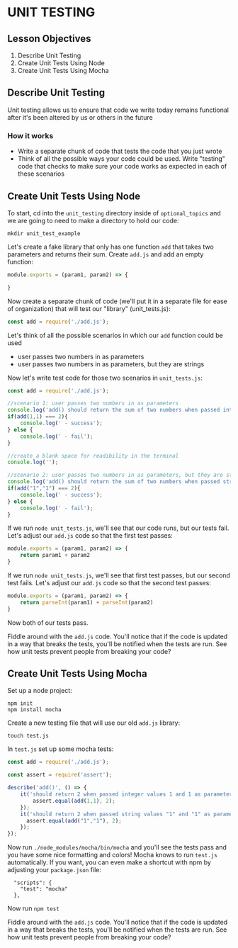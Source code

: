 # UNIT TESTING

## Lesson Objectives

1. Describe Unit Testing
1. Create Unit Tests Using Node
1. Create Unit Tests Using Mocha

## Describe Unit Testing

Unit testing allows us to ensure that code we write today remains functional after it's been altered by us or others in the future

### How it works

- Write a separate chunk of code that tests the code that you just wrote
- Think of all the possible ways your code could be used.  Write "testing" code that checks to make sure your code works as expected in each of these scenarios

## Create Unit Tests Using Node

To start, cd into the `unit_testing` directory inside of `optional_topics` and we are going to need to make a directory to hold our code:

```
mkdir unit_test_example
```

Let's create a fake library that only has one function `add` that takes two parameters and returns their sum. Create `add.js` and add an empty function:

```javascript
module.exports = (param1, param2) => {

}
```

Now create a separate chunk of code (we'll put it in a separate file for ease of organization) that will test our "library" (unit_tests.js):

```javascript
const add = require('./add.js');
```

Let's think of all the possible scenarios in which our `add` function could be used

- user passes two numbers in as parameters
- user passes two numbers in as parameters, but they are strings

Now let's write test code for those two scenarios in `unit_tests.js`:

```javascript
const add = require('./add.js');

//scenario 1: user passes two numbers in as parameters
console.log('add() should return the sum of two numbers when passed integers as parameters');
if(add(1,1) === 2){
    console.log(' - success');
} else {
    console.log(' - fail');
}

//create a blank space for readibility in the terminal
console.log('');

//scenario 2: user passes two numbers in as parameters, but they are strings
console.log('add() should return the sum of two numbers when passed strings as parameters');
if(add("1","1") === 2){
    console.log(' - success');
} else {
    console.log(' - fail');
}
```

If we run `node unit_tests.js`, we'll see that our code runs, but our tests fail.  Let's adjust our `add.js` code so that the first test passes:


```javascript
module.exports = (param1, param2) => {
    return param1 + param2
}
```

If we run `node unit_tests.js`, we'll see that first test passes, but our second test fails.  Let's adjust our `add.js` code so that the second test passes:

```javascript
module.exports = (param1, param2) => {
    return parseInt(param1) + parseInt(param2)
}
```

Now both of our tests pass.

Fiddle around with the `add.js` code.  You'll notice that if the code is updated in a way that breaks the tests, you'll be notified when the tests are run.  See how unit tests prevent people from breaking your code?

## Create Unit Tests Using Mocha

Set up a node project:

```
npm init
npm install mocha
```

Create a new testing file that will use our old `add.js` library:

```
touch test.js
```

In `test.js` set up some mocha tests:

```javascript
const add = require('./add.js');

const assert = require('assert');

describe('add()', () => {
    it('should return 2 when passed integer values 1 and 1 as parameters', () => {
        assert.equal(add(1,1), 2);
    });
    it('should return 2 when passed string values "1" and "1" as parameters', () => {
      assert.equal(add("1","1"), 2);
    });    
});
```

Now run `./node_modules/mocha/bin/mocha` and you'll see the tests pass and you have some nice formatting and colors!  Mocha knows to run `test.js` automatically. If you want, you can even make a shortcut with npm by adjusting your `package.json` file:

```
  "scripts": {
    "test": "mocha"
  },
```

Now run `npm test`

Fiddle around with the `add.js` code.  You'll notice that if the code is updated in a way that breaks the tests, you'll be notified when the tests are run.  See how unit tests prevent people from breaking your code?
